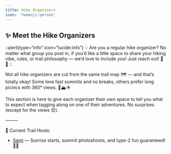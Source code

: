 ```yaml
---
title: Hike Organizers
icon: 'twemoji:person'
---
```


## ✨ Meet the Hike Organizers

::alert{type=“info” icon=“lucide:info”}
💡 Are you a regular hike organizer? No matter what group you post in, if you’d like a little space to share your hiking vibe, rules, or trail philosophy — we’d love to include you! Just reach out! 🥾📝
::

Not all hike organizers are cut from the same trail map 🗺️ — and that’s totally okay! Some love fast summits and no breaks, others prefer long picnics with 360° views. 🍕🏔️☀️

This section is here to give each organizer their own space to tell you what to expect when tagging along on one of their adventures. No surprises (except for the views 😍).

⸻

👣 Current Trail Hosts:
- [Sami](/hike-organizers/sami) — Sunrise starts, summit photoshoots, and type-2 fun guaranteed! 🌄📸